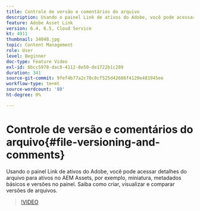 ```yaml
---
title: Controle de versão e comentários do arquivo
description: Usando o painel Link de ativos do Adobe, você pode acessar detalhes do arquivo para ativos no AEM Assets, por exemplo, miniatura, metadados básicos e versões no painel. Saiba como criar, visualizar e comparar versões de arquivos.
feature: Adobe Asset Link
version: 6.4, 6.5, Cloud Service
kt: 4911
thumbnail: 34048.jpg
topic: Content Management
role: User
level: Beginner
doc-type: Feature Video
exl-id: 6bcc5978-dac8-4112-8e50-de1722b1c289
duration: 341
source-git-commit: 9fef4b77a2c70c8cf525d42686f4120e481945ee
workflow-type: tm+mt
source-wordcount: '80'
ht-degree: 0%

---
```


# Controle de versão e comentários do arquivo{#file-versioning-and-comments}

Usando o painel Link de ativos do Adobe, você pode acessar detalhes do arquivo para ativos no AEM Assets, por exemplo, miniatura, metadados básicos e versões no painel. Saiba como criar, visualizar e comparar versões de arquivos.

>[!VIDEO](https://video.tv.adobe.com/v/34048?quality=12&learn=on)

